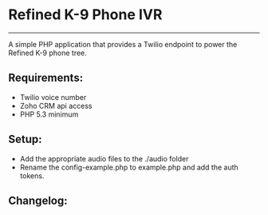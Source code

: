 # Refined K-9 Phone IVR
-------------------
A simple PHP application that provides a Twilio endpoint to power the Refined K-9 phone tree.

## Requirements:
 - Twilio voice number
 - Zoho CRM api access
 - PHP 5.3 minimum

## Setup:
 - Add the appropriate audio files to the ./audio folder
 - Rename the config-example.php to example.php and add the auth tokens.

## Changelog: